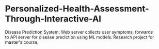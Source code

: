 # Personalized-Health-Assessment-Through-Interactive-AI
Disease Prediction System: Web server collects user symptoms, forwards to API server for disease prediction using ML models. Research project for master's course.
